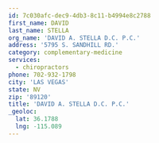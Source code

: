 ```yaml
---
id: 7c030afc-dec9-4db3-8c11-b4994e8c2788
first_name: DAVID
last_name: STELLA
org_name: 'DAVID A. STELLA D.C. P.C.'
address: '5795 S. SANDHILL RD.'
category: complementary-medicine
services:
  - chiropractors
phone: 702-932-1798
city: 'LAS VEGAS'
state: NV
zip: '89120'
title: 'DAVID A. STELLA D.C. P.C.'
_geoloc:
  lat: 36.1788
  lng: -115.089
---
```

